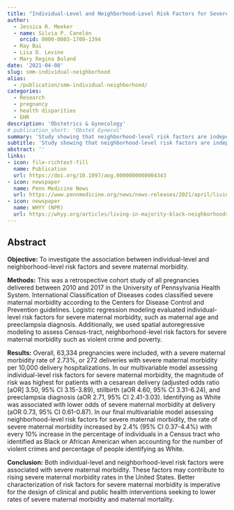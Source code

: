 ```yaml
---
title: "Individual-Level and Neighborhood-Level Risk Factors for Severe Maternal Morbidity"
author:
  - Jessica R. Meeker
  - name: Silvia P. Canelón
    orcid: 0000-0003-1709-1394
  - Ray Bai
  - Lisa D. Levine
  - Mary Regina Boland
date: '2021-04-08'
slug: smm-individual-neighborhood
alias:
  - /publication/smm-individual-neighborhood/
categories:
  - Research
  - pregnancy
  - health disparities
  - EHR
description: 'Obstetrics & Gynecology'
# publication_short: 'Obstet Gynecol'
summary: 'Study showing that neighborhood-level risk factors are independent predictors of Severe Maternal Morbidity, providing further evidence that racial disparities in maternal outcomes are symptoms of historical and structural racism.'
subtitle: 'Study showing that neighborhood-level risk factors are independent predictors of Severe Maternal Morbidity, providing further evidence that racial disparities in maternal outcomes are symptoms of historical and structural racism.'
abstract: ''
links:
- icon: file-richtext-fill
  name: Publication
  url: https://doi.org/10.1097/aog.0000000000004343
- icon: newspaper
  name: Penn Medicine News
  url: https://www.pennmedicine.org/news/news-releases/2021/april/living-in-a-majority-black-neighborhood-linked-to-severe-maternal-morbidity
- icon: newspaper
  name: WHYY (NPR)
  url: https://whyy.org/articles/living-in-majority-black-neighborhoods-in-philly-linked-to-increased-maternal-health-issues-penn-medicine-study-finds/
---
```


## Abstract

**Objective:** To investigate the association between individual-level and neighborhood-level risk factors and severe maternal morbidity.

**Methods:** This was a retrospective cohort study of all pregnancies delivered between 2010 and 2017 in the University of Pennsylvania Health System. International Classification of Diseases codes classified severe maternal morbidity according to the Centers for Disease Control and Prevention guidelines. Logistic regression modeling evaluated individual-level risk factors for severe maternal morbidity, such as maternal age and preeclampsia diagnosis. Additionally, we used spatial autoregressive modeling to assess Census-tract, neighborhood-level risk factors for severe maternal morbidity such as violent crime and poverty.

**Results:** Overall, 63,334 pregnancies were included, with a severe maternal morbidity rate of 2.73%, or 272 deliveries with severe maternal morbidity per 10,000 delivery hospitalizations. In our multivariable model assessing individual-level risk factors for severe maternal morbidity, the magnitude of risk was highest for patients with a cesarean delivery (adjusted odds ratio [aOR] 3.50, 95% CI 3.15-3.89), stillbirth (aOR 4.60, 95% CI 3.31-6.24), and preeclampsia diagnosis (aOR 2.71, 95% CI 2.41-3.03). Identifying as White was associated with lower odds of severe maternal morbidity at delivery (aOR 0.73, 95% CI 0.61-0.87). In our final multivariable model assessing neighborhood-level risk factors for severe maternal morbidity, the rate of severe maternal morbidity increased by 2.4% (95% CI 0.37-4.4%) with every 10% increase in the percentage of individuals in a Census tract who identified as Black or African American when accounting for the number of violent crimes and percentage of people identifying as White.

**Conclusion:** Both individual-level and neighborhood-level risk factors were associated with severe maternal morbidity. These factors may contribute to rising severe maternal morbidity rates in the United States. Better characterization of risk factors for severe maternal morbidity is imperative for the design of clinical and public health interventions seeking to lower rates of severe maternal morbidity and maternal mortality.